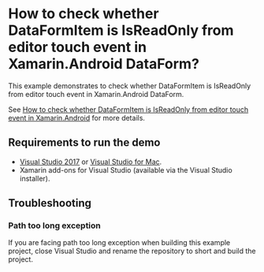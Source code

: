 # How to check whether DataFormItem is IsReadOnly from editor touch event in Xamarin.Android DataForm?

This example demonstrates to check whether DataFormItem is IsReadOnly from editor touch event in Xamarin.Android DataForm.

See [How to check whether DataFormItem is IsReadOnly from editor touch event in Xamarin.Android](https://www.syncfusion.com/kb/10311/how-to-check-whether-dataformitem-is-isreadonly-from-editor-touch-event-in-xamarin-android-sfdataform) for more details.

## <a name="requirements-to-run-the-demo"></a>Requirements to run the demo ##

* [Visual Studio 2017](https://visualstudio.microsoft.com/downloads/) or [Visual Studio for Mac](https://visualstudio.microsoft.com/vs/mac/).
* Xamarin add-ons for Visual Studio (available via the Visual Studio installer).

## <a name="troubleshooting"></a>Troubleshooting ##
### Path too long exception
If you are facing path too long exception when building this example project, close Visual Studio and rename the repository to short and build the project.

